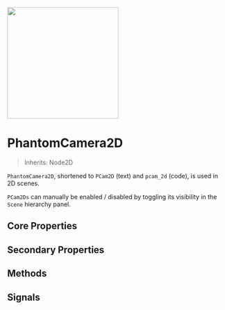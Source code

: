 <img src="/assets/icons/phantom-camera-2D.svg" height="256" width="256"/>

# PhantomCamera2D
> Inherits: Node2D

`PhantomCamera2D`, shortened to `PCam2D` (text) and `pcam_2d` (code), is used in 2D scenes.

`PCam2Ds` can manually be enabled / disabled by toggling its visibility in the `Scene` hierarchy panel.

## Core Properties
<div class="property-core-group">
<PropertyCore propertyName="Priority" propertyPageLink="../priority" propertyIcon="feature-priority.svg">
<template v-slot:propertyDescription>

Determines which `PCam2D` should be controlling the `Camera2D`.

</template>
</PropertyCore>

<PropertyCore propertyName="Follow Mode" propertyPageLink="../follow-modes/overview" propertyIcon="feature-follow.svg">
<template v-slot:propertyDescription>

Enables the `PCam2D` to follow specific target(s) using various logics.

</template>
</PropertyCore>

<PropertyCore propertyName="Tween" propertyPageLink="../tween" propertyIcon="feature-tween.svg">
<template v-slot:propertyDescription>

Determines how the `Camera2D` should tween to this `PCam2D` upon becoming active.

</template>
</PropertyCore>
</div>

## Secondary Properties
<!-- @include: ./parts/phantom-camera-properties.md -->

<Property propertyName="zoom" propertyType="Vector2" propertyDefault="Vector2(1,1)">
<template v-slot:propertyDescription>

Applies a zoom amount to the `PCam2D`, which will override the `Zoom` property of the `Camera2D` node.

</template>
<template v-slot:setMethod>

`void` set_zoom(`Vector2` zoom)

</template>
<template v-slot:setExample>

::: details Example
```gdscript
pcam.set_zoom(Vector2(1.5, 1.5))
```
:::

</template>
<template v-slot:getMethod>

`Vector2` get_zoom()

</template>
<template v-slot:getExample>

::: details Example
```gdscript
pcam.get_zoom()
```
:::

</template>
</Property>




<Property propertyName="frame_preview" propertyType="bool" propertyDefault="true">
<template v-slot:propertyDescription>

Enables a preview of what the `PCam2D` will see in the scene. It works identically to how a `Camera2D` shows which area will be visible during runtime. Likewise, this too will be affected by the `Zoom` property and the `Viewport Width` and `Viewport Height` defined in the `Project Settings`.

</template>
</Property>




<Property propertyName="snap_to_pixel" propertyType="bool" propertyDefault="false">
<template v-slot:propertyDescription>

If enabled, will make the `Camera2D` always snap to whole pixels.

This should be particularly useful in pixel art projects, where assets should always be aligned to the monitor's pixels to avoid unintended stretching.

::: info Note
This is not an intended solution for making a camera pixel perfect. That is a more complex issue to solve.
:::

</template>
<template v-slot:setMethod>

`void` set_snap_to_pixel(`bool` enable)

</template>
<template v-slot:setExample>

::: details Example
```gdscript
pcam.set_snap_to_pixel(true)
```
:::

</template>
<template v-slot:getMethod>

`bool` get_snap_to_pixel()

</template>
<template v-slot:getExample>

::: details Example
```gdscript
pcam.get_snap_to_pixel()
```
:::

</template>
</Property>




<Property propertyName="draw_limits" propertyType="bool" propertyDefault="false">
<template v-slot:propertyDescription>

Shows the `Camera2D`'s built-in limit border. The `Camera2D` can move around anywhere within it.

</template>
</Property>




<Property propertyName="limit_left" propertyType="int" propertyDefault="-10000000">
<template v-slot:propertyDescription>

Defines the left side of the `Camera2D` limit. The camera will not be able to move past this point.

</template>

<template v-slot:setMethod>

`void` set_limit_left(`int` value)

`void` set_limit(`int` side, `int` value)

</template>

<template v-slot:setExample>

::: details Example
```gdscript
# Shorthand
pcam.set_limit_left(200)

# General Side setter
pcam.set_limit(SIDE_LEFT, 200)
```
:::

</template>

<template v-slot:getMethod>

`int` get_limit_left()

`int` get_limit(`int` side)

</template>

<template v-slot:getExample>

::: details Example
```gdscript
# Shorthand
pcam.get_limit_left()

# General Side getter
pcam.get_limit(SIDE_LEFT)
```
:::

</template>
</Property>




<Property propertyName="limit_top" propertyType="int" propertyDefault="-10000000">
<template v-slot:propertyDescription>

Defines the top side of the `Camera2D` limit. The camera will not be able to move past this point.

</template>

<template v-slot:setMethod>

`void` set_limit_top(`int` value)

`void` set_limit(`int` side, `int` value)

</template>

<template v-slot:setExample>

::: details Example
```gdscript
# Shorthand
pcam.set_limit_top(200)

# General Side setter
pcam.set_limit(SIDE_TOP, 200)
```
:::

</template>

<template v-slot:getMethod>

`int` get_limit_top()

`int` get_limit(`int` side)

</template>

<template v-slot:getExample>

::: details Example
```gdscript
# Shorthand
pcam.get_limit_top()

# General Side getter
pcam.get_limit(SIDE_TOP)
```
:::

</template>
</Property>




<Property propertyName="limit_right" propertyType="int" propertyDefault="10000000">
<template v-slot:propertyDescription>

Defines the right side of the `Camera2D` limit. The camera will not be able to move past this point.

</template>

<template v-slot:setMethod>

`void` set_limit_right(`int` value)

`void` set_limit(`int` side, `int` value)

</template>

<template v-slot:setExample>

::: details Example
```gdscript
## Shorthand
pcam.set_limit_right(200)

## General Side setter
pcam.set_limit(SIDE_RIGHT, 200)
```
:::

</template>

<template v-slot:getMethod>

`int` get_limit_right()

`int` get_limit(`int` side)

</template>

<template v-slot:getExample>

::: details Example
```gdscript
# Shorthand
pcam.get_limit_right()

# General Side getter
pcam.get_limit(SIDE_RIGHT)
```
:::

</template>
</Property>




<Property propertyName="limit_bottom" propertyType="int" propertyDefault="10000000">
<template v-slot:propertyDescription>

Defines the bottom side of the `Camera2D` limit. The camera will not be able to move past this point.

</template>

<template v-slot:setMethod>

`void` set_limit_bottom(`int` value)

`void` set_limit(`int` side, `int` value)

</template>

<template v-slot:setExample>

::: details Example
```gdscript
# Shorthand
pcam.set_limit_bottom(200)

# General Side setter
pcam.set_limit(SIDE_BOTTOM, 200)
```
:::

</template>

<template v-slot:getMethod>

`int` get_limit_bottom()

`int` get_limit(`int` side)

</template>

<template v-slot:getExample>

::: details Example
```gdscript
# Shorthand
pcam.get_limit_bottom()

# General Side getter
pcam.get_limit(SIDE_BOTTOM)
```
:::

</template>
</Property>




<Property propertyName="limit_target" propertyType="NodePath" propertyDefault="null">
<template v-slot:propertyDescription>

Allows for setting either a `TileMap` / `TileMapLayer` or `CollisionShape2D` node to automatically apply a limit size instead of manually adjusting the `Left`, `Top`, `Right` and `Left` properties.

**TileMap / TileMapLayer**

The `Limit` will update after the `TileSet` of the `TileMap` / `TileMapLayer`  has changed.

_Note:_ The limit size will only update after closing the `TileMap` / `TileMapLayer` editor bottom panel.

**CollisionShape2D**

The limit will update in realtime as the `Shape2D` changes its size whilst in the editor.

_Note:_ For performance reasons, resizing the `Shape2D` while running the game will _not_ change the `Limit` sides.

</template>

<template v-slot:setMethod>

`void` set_limit_target(`NodePath` target)

</template>
<template v-slot:setExample>

::: details Example
```gdscript
# TileMap / TileMapLayer node
pcam.set_limit_target(tile_map_node)

# CollisionShape2D node
pcam.set_limit_target(collision_shape_2d_node)
```
:::

</template>
<template v-slot:getMethod>

`NodePath` get_limit_target()

</template>
<template v-slot:getExample>

::: details Example
```gdscript
pcam.get_limit_target()
```
:::

</template>
</Property>


<Property propertyName="limit_margin" propertyType="Vector4i" propertyDefault="Vector4i(0,0,0,0)">
<template v-slot:propertyDescription>

Applies an offset to the `TileMap / TileMapLayer Limit` or `Shape2D Limit`.

The values go from `Left`, `Top`, `Right` and `Bottom`.

The values can be either positive or negative, which will decrease and increase the limit size respectively.

</template>

<template v-slot:setMethod>

`void` set_limit_margin(`Vector4i` margin)

</template>
<template v-slot:setExample>

::: details Example
```gdscript
pcam.set_limit_margin(Vector4i(200, -200, 200, -200))
```
:::

</template>
<template v-slot:getMethod>

`TileMap / TileMapLayer` get_limit_margin()

</template>
<template v-slot:getExample>

::: details Example
```gdscript
pcam.get_limit_margin()
```
:::

</template>
</Property>




<Property propertyName="noise" propertyType="PhantomCameraNoise2D" propertyDefault="null">
<template v-slot:propertyDescription>

Applies a noise, or shake, to a `Camera2D` using the [PhantomCameraNoise2D](/resource-types/phantom-camera-noise-2d) resource.
Once set, the noise will run continuously after the tween to the `PhantomCamera2D` is complete.

</template>

<template v-slot:setMethod>

`void` set_noise(`PhantomCameraNoise2D` value)

</template>
<template v-slot:setExample>

::: details Example
```gdscript
pcam.set_noise(noise_resource)
```
:::

</template>
<template v-slot:getMethod>

`int` get_noise()

</template>
<template v-slot:getExample>

::: details Example
```gdscript
pcam.get_noise()
```
:::

</template>
</Property>




<Property propertyName="preview_noise" propertyType="bool" propertyDefault="true">
<template v-slot:propertyDescription>

If **true**, will trigger the noise while in the editor.

Useful in cases where you want to temporarily disabled the noise in the editor without removing
the resource.

This property has no effect on runtime behaviour.

</template>
</Property>




<Property propertyName="noise_emitter_layer" propertyType="int" propertyDefault="0">
<template v-slot:propertyDescription>

Enable a corresponding layer for a [PhantomCameraNoiseEmitter2D noise_emitter_layer](/noise/phantom-camera-noise-emitter-2d#noise_emitter_layer) to make this `PhantomCamera2D` be affected by it.

Enabling multiple corresponding layers on the same `PhantomCamera2D` causes no additional effect.

**Note:** The layer value uses a bitmask.

::: tip Tip
A helper function also exists called `set_noise_emitter_layer_value()`, where you can supply a specific layer number and then enable / disable it (see setter example below). Use this if you prefer not having to supply bitmask values.
:::

</template>

<template v-slot:setMethod>

`void` set_noise_emitter_layer(`int` value)

`void` set_noise_emitter_layer_value(`int` layer, `bool` enabled)

</template>
<template v-slot:setExample>

::: details Example
```gdscript
## Bitmask assignment
pcam.set_noise_emitter_layer(10) # Enables the 2nd and 4th layer using a bitmask value

## Specific layer change
pcam.set_noise_emitter_layer_value(4, true) # Enables the 4th layer
```
:::

</template>
<template v-slot:getMethod>

`int` get_noise_emitter_layer()

</template>
<template v-slot:getExample>

::: details Example
```gdscript
pcam.get_noise_emitter_layer() # Returns the layer value as a bitmask
```
:::

</template>
</Property>


## Methods

<Property propertyName="emit_noise" propertyType="void" propertyDefault="(<code>Transform2D</code> transform)" isMethod="true">
<template v-slot:propertyDescription>

Emits a noise based on a custom `Transform2D` value.

Use this function if you wish to make use of external noise patterns from, for example, other addons.

::: details Example
```gdscript
pcam.emit_noise(transform_value)
```
:::

</template>
</Property>




<Property propertyName="teleport_position" propertyType="void" isMethod="true">
<template v-slot:propertyDescription>

Teleports the `PhantomCamera2D` to their designated position, bypassing the damping process.

::: details Example
```gdscript
pcam.teleport_position()
```
:::

</template>
</Property>


## Signals

<Signal signalRef="became_active">
<template v-slot:signalName>
became_active
</template>
<template v-slot:signalDescription>

Emitted when the `PCam` becomes active.

</template>
</Signal>




<Signal signalRef="became_inactive">
<template v-slot:signalName>
became_inactive
</template>
<template v-slot:signalDescription>

Emitted when the `PCam` becomes inactive.

</template>
</Signal>




<Signal signalRef="dead_zone_changed">
<template v-slot:signalName>
dead_zone_changed
</template>
<template v-slot:signalDescription>

Emitted when the dead zone changes when in [Framed Follow](/follow-modes/framed) mode.

</template>
</Signal>




<Signal signalRef="dead_zone_reached">
<template v-slot:signalName>
dead_zone_reached
</template>
<template v-slot:signalDescription>

Emitted when a target touches the edge of the dead zone in [Framed Follow](/follow-modes/framed) mode.

</template>
</Signal>




<Signal signalRef="follow_target_changed">
<template v-slot:signalName>
follow_target_changed
</template>
<template v-slot:signalDescription>

Emitted when the `follow target` changes.

</template>
</Signal>




<Signal signalRef="is_tweening">
<template v-slot:signalName>
is_tweening
</template>
<template v-slot:signalDescription>

Emitted when the `Camera` is being tweened.

</template>
</Signal>




<Signal signalRef="tween_started">
<template v-slot:signalName>
tween_started
</template>
<template v-slot:signalDescription>

Emitted when the `Camera` starts to tween to the `PCam`.

</template>
</Signal>




<Signal signalRef="tween_interrupted">
<template v-slot:signalName>
tween_interrupted (<code>PhantomCamera</code>: pcam)
</template>

<template v-slot:signalDescription>

Emitted when the tween is interrupted due to another `PCam` becoming active.

The argument is the `PCam` that interrupted the tween.

</template>
</Signal>




<Signal signalRef="tween_completed">
<template v-slot:signalName>
tween_completed
</template>
<template v-slot:signalDescription>

Emitted when the `Camera` completes its tween to the `PCam`.

</template>
</Signal>
